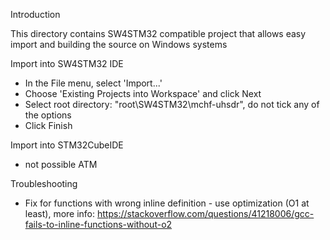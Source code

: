 Introduction 

This directory contains SW4STM32 compatible project that allows easy import and building the source
on Windows systems

Import into SW4STM32 IDE

- In the File menu, select 'Import...'
- Choose 'Existing Projects into Workspace' and click Next
- Select root directory: "root\SW4STM32\mchf-uhsdr", do not tick any of the options
- Click Finish

Import into STM32CubeIDE

- not possible ATM

Troubleshooting

- Fix for functions with wrong inline definition - use optimization (O1 at least), more info:
	https://stackoverflow.com/questions/41218006/gcc-fails-to-inline-functions-without-o2



